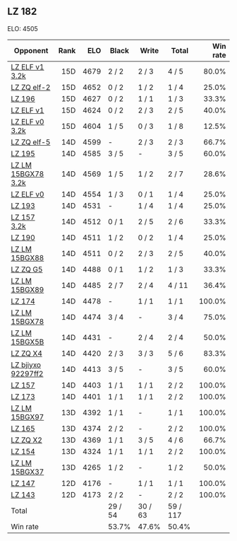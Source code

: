 ## LZ 182 ##

ELO: 4505

Opponent | Rank | ELO | Black | Write | Total | Win rate
---------|-----:|----:|-------|-------|-------|-------:
[LZ ELF v1 3.2k](LZ%20ELF%20v1%203.2k.md) | 15D | 4679 | 2 / 2 | 2 / 3 | 4 / 5 | 80.0%
[LZ ZQ elf-2](LZ%20ZQ%20elf-2.md) | 15D | 4652 | 0 / 2 | 1 / 2 | 1 / 4 | 25.0%
[LZ 196](LZ%20196.md) | 15D | 4627 | 0 / 2 | 1 / 1 | 1 / 3 | 33.3%
[LZ ELF v1](LZ%20ELF%20v1.md) | 15D | 4624 | 0 / 2 | 2 / 3 | 2 / 5 | 40.0%
[LZ ELF v0 3.2k](LZ%20ELF%20v0%203.2k.md) | 15D | 4604 | 1 / 5 | 0 / 3 | 1 / 8 | 12.5%
[LZ ZQ elf-5](LZ%20ZQ%20elf-5.md) | 14D | 4599 | - | 2 / 3 | 2 / 3 | 66.7%
[LZ 195](LZ%20195.md) | 14D | 4585 | 3 / 5 | - | 3 / 5 | 60.0%
[LZ LM 15BGX78 3.2k](LZ%20LM%2015BGX78%203.2k.md) | 14D | 4569 | 1 / 5 | 1 / 2 | 2 / 7 | 28.6%
[LZ ELF v0](LZ%20ELF%20v0.md) | 14D | 4554 | 1 / 3 | 0 / 1 | 1 / 4 | 25.0%
[LZ 193](LZ%20193.md) | 14D | 4531 | - | 1 / 4 | 1 / 4 | 25.0%
[LZ 157 3.2k](LZ%20157%203.2k.md) | 14D | 4512 | 0 / 1 | 2 / 5 | 2 / 6 | 33.3%
[LZ 190](LZ%20190.md) | 14D | 4511 | 1 / 2 | 0 / 2 | 1 / 4 | 25.0%
[LZ LM 15BGX88](LZ%20LM%2015BGX88.md) | 14D | 4511 | 0 / 2 | 2 / 3 | 2 / 5 | 40.0%
[LZ ZQ G5](LZ%20ZQ%20G5.md) | 14D | 4488 | 0 / 1 | 1 / 2 | 1 / 3 | 33.3%
[LZ LM 15BGX89](LZ%20LM%2015BGX89.md) | 14D | 4485 | 2 / 7 | 2 / 4 | 4 / 11 | 36.4%
[LZ 174](LZ%20174.md) | 14D | 4478 | - | 1 / 1 | 1 / 1 | 100.0%
[LZ LM 15BGX78](LZ%20LM%2015BGX78.md) | 14D | 4474 | 3 / 4 | - | 3 / 4 | 75.0%
[LZ LM 15BGX5B](LZ%20LM%2015BGX5B.md) | 14D | 4431 | - | 2 / 4 | 2 / 4 | 50.0%
[LZ ZQ X4](LZ%20ZQ%20X4.md) | 14D | 4420 | 2 / 3 | 3 / 3 | 5 / 6 | 83.3%
[LZ bjiyxo 92297ff2](LZ%20bjiyxo%2092297ff2.md) | 14D | 4413 | 3 / 5 | - | 3 / 5 | 60.0%
[LZ 157](LZ%20157.md) | 14D | 4403 | 1 / 1 | 1 / 1 | 2 / 2 | 100.0%
[LZ 173](LZ%20173.md) | 14D | 4401 | 1 / 1 | 1 / 1 | 2 / 2 | 100.0%
[LZ LM 15BGX97](LZ%20LM%2015BGX97.md) | 13D | 4392 | 1 / 1 | - | 1 / 1 | 100.0%
[LZ 165](LZ%20165.md) | 13D | 4374 | 2 / 2 | - | 2 / 2 | 100.0%
[LZ ZQ X2](LZ%20ZQ%20X2.md) | 13D | 4369 | 1 / 1 | 3 / 5 | 4 / 6 | 66.7%
[LZ 154](LZ%20154.md) | 13D | 4324 | 1 / 1 | 1 / 1 | 2 / 2 | 100.0%
[LZ LM 15BGX37](LZ%20LM%2015BGX37.md) | 13D | 4265 | 1 / 2 | - | 1 / 2 | 50.0%
[LZ 147](LZ%20147.md) | 12D | 4176 | - | 1 / 1 | 1 / 1 | 100.0%
[LZ 143](LZ%20143.md) | 12D | 4173 | 2 / 2 | - | 2 / 2 | 100.0%
Total | | | 29 / 54 | 30 / 63 | 59 / 117 | 
Win rate| | | 53.7% | 47.6% | 50.4% | 
